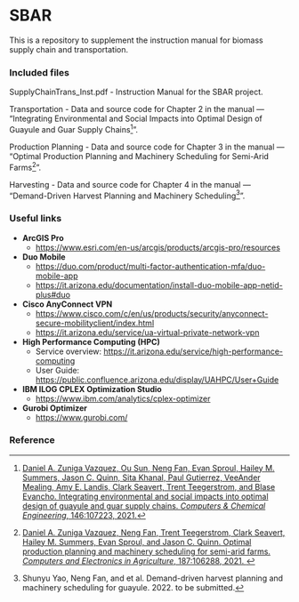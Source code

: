 # SBAR

This is a repository to supplement the instruction manual for biomass supply chain and transportation.

### Included files

SupplyChainTrans_Inst.pdf - Instruction Manual for the SBAR project.

Transportation - Data and source code for Chapter 2 in the manual — “Integrating Environmental and Social Impacts into Optimal Design of Guayule and Guar Supply Chains[^1]”.

Production Planning - Data and source code for Chapter 3 in the manual — “Optimal Production Planning and Machinery Scheduling for Semi-Arid Farms[^2]”.

Harvesting - Data and source code for Chapter 4 in the manual — “Demand-Driven Harvest Planning and Machinery Scheduling[^3]”.

### Useful links

- **ArcGIS Pro** 
  - https://www.esri.com/en-us/arcgis/products/arcgis-pro/resources
- **Duo Mobile**
  - https://duo.com/product/multi-factor-authentication-mfa/duo-mobile-app
  - https://it.arizona.edu/documentation/install-duo-mobile-app-netid-plus#duo
- **Cisco AnyConnect VPN**
  - https://www.cisco.com/c/en/us/products/security/anyconnect-secure-mobilityclient/index.html
  - https://it.arizona.edu/service/ua-virtual-private-network-vpn
- **High Performance Computing (HPC)**
  - Service overview: https://it.arizona.edu/service/high-performance-computing
  - User Guide: https://public.confluence.arizona.edu/display/UAHPC/User+Guide
- **IBM ILOG CPLEX Optimization Studio**
  - https://www.ibm.com/analytics/cplex-optimizer
- **Gurobi Optimizer**
  - https://www.gurobi.com/

### Reference 

[^1]: [Daniel A. Zuniga Vazquez, Ou Sun, Neng Fan, Evan Sproul, Hailey M. Summers, Jason C. Quinn, Sita Khanal, Paul Gutierrez, VeeAnder Mealing, Amy E. Landis, Clark Seavert, Trent Teegerstrom, and Blase Evancho. Integrating environmental and social impacts into optimal design of guayule and guar supply chains. *Computers & Chemical Engineering*, 146:107223, 2021.](https://www.sciencedirect.com/science/article/abs/pii/S0098135421000016)
[^2]: [Daniel A. Zuniga Vazquez, Neng Fan, Trent Teegerstrom, Clark Seavert, Hailey M. Summers, Evan Sproul, and Jason C. Quinn. Optimal production planning and machinery scheduling for semi-arid farms. *Computers and Electronics in Agriculture*, 187:106288, 2021. ](https://www.sciencedirect.com/science/article/pii/S0168169921003057)
[^3]: Shunyu Yao, Neng Fan, and et al. Demand-driven harvest planning and machinery scheduling for guayule. 2022. to be submitted.

